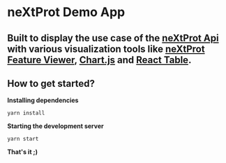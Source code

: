 # neXtProt Demo App

## Built to display the use case of the [neXtProt Api](https://api.nextprot.org/) with various visualization tools like [neXtProt Feature Viewer](https://github.com/calipho-sib/feature-viewer), [Chart.js](https://www.chartjs.org/) and [React Table](https://www.npmjs.com/package/react-table). 

## How to get started?

**Installing dependencies**


```yarn install```

**Starting the development server**

```yarn start```

**That's it ;)**